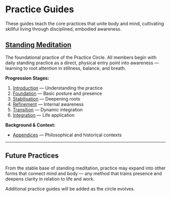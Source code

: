 # Practice Guides

These guides teach the core practices that unite body and mind, cultivating skillful living through disciplined, embodied awareness.

## [Standing Meditation](standing_meditation/)

The foundational practice of the Practice Circle. All members begin with daily standing practice as a direct, physical entry point into awareness — learning to root attention in stillness, balance, and breath.

**Progression Stages:**
1. [Introduction](standing_meditation/0_intro.md) — Understanding the practice
2. [Foundation](standing_meditation/1_foundation.md) — Basic posture and presence
3. [Stabilisation](standing_meditation/2_stabilisation.md) — Deepening roots
4. [Refinement](standing_meditation/3_refinement.md) — Internal awareness
5. [Transition](standing_meditation/4_transition.md) — Dynamic integration
6. [Integration](standing_meditation/5_integration.md) — Life application

**Background & Context:**
- [Appendices](standing_meditation/appendices/) — Philosophical and historical contexts

---

## Future Practices

From the stable base of standing meditation, practice may expand into other forms that connect mind and body — any method that trains presence and deepens clarity in relation to life and work.

Additional practice guides will be added as the circle evolves.

